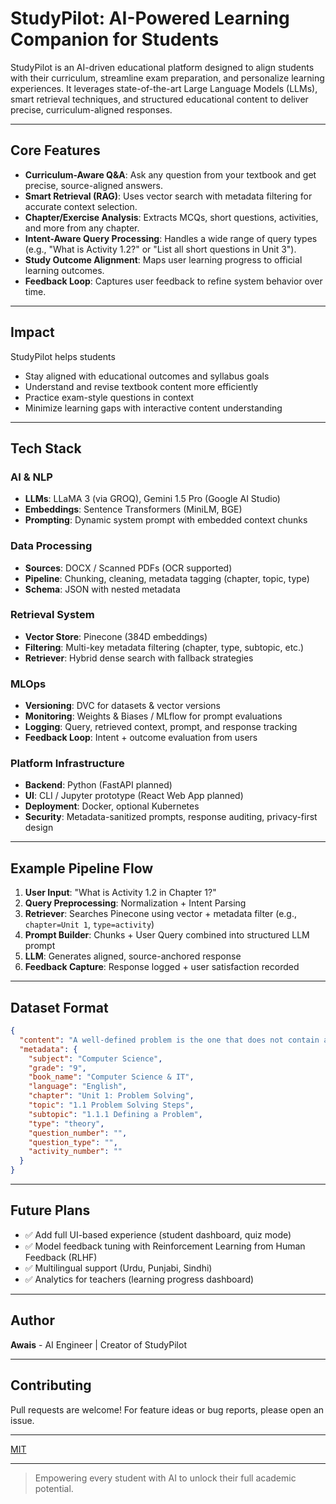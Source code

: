 # StudyPilot: AI-Powered Learning Companion for Students

StudyPilot is an AI-driven educational platform designed to align students with their curriculum, streamline exam preparation, and personalize learning experiences. It leverages state-of-the-art Large Language Models (LLMs), smart retrieval techniques, and structured educational content to deliver precise, curriculum-aligned responses.

---

## Core Features

* **Curriculum-Aware Q\&A**: Ask any question from your textbook and get precise, source-aligned answers.
* **Smart Retrieval (RAG)**: Uses vector search with metadata filtering for accurate context selection.
* **Chapter/Exercise Analysis**: Extracts MCQs, short questions, activities, and more from any chapter.
* **Intent-Aware Query Processing**: Handles a wide range of query types (e.g., "What is Activity 1.2?" or "List all short questions in Unit 3").
* **Study Outcome Alignment**: Maps user learning progress to official learning outcomes.
* **Feedback Loop**: Captures user feedback to refine system behavior over time.

---

## Impact

StudyPilot helps students 

* Stay aligned with educational outcomes and syllabus goals
* Understand and revise textbook content more efficiently
* Practice exam-style questions in context
* Minimize learning gaps with interactive content understanding

---

## Tech Stack

### AI & NLP

* **LLMs**: LLaMA 3 (via GROQ), Gemini 1.5 Pro (Google AI Studio)
* **Embeddings**: Sentence Transformers (MiniLM, BGE)
* **Prompting**: Dynamic system prompt with embedded context chunks

### Data Processing

* **Sources**: DOCX / Scanned PDFs (OCR supported)
* **Pipeline**: Chunking, cleaning, metadata tagging (chapter, topic, type)
* **Schema**: JSON with nested metadata

### Retrieval System

* **Vector Store**: Pinecone (384D embeddings)
* **Filtering**: Multi-key metadata filtering (chapter, type, subtopic, etc.)
* **Retriever**: Hybrid dense search with fallback strategies

### MLOps

* **Versioning**: DVC for datasets & vector versions
* **Monitoring**: Weights & Biases / MLflow for prompt evaluations
* **Logging**: Query, retrieved context, prompt, and response tracking
* **Feedback Loop**: Intent + outcome evaluation from users

### Platform Infrastructure

* **Backend**: Python (FastAPI planned)
* **UI**: CLI / Jupyter prototype (React Web App planned)
* **Deployment**: Docker, optional Kubernetes
* **Security**: Metadata-sanitized prompts, response auditing, privacy-first design

---

## Example Pipeline Flow

1. **User Input**: "What is Activity 1.2 in Chapter 1?"
2. **Query Preprocessing**: Normalization + Intent Parsing
3. **Retriever**: Searches Pinecone using vector + metadata filter (e.g., `chapter=Unit 1`, `type=activity`)
4. **Prompt Builder**: Chunks + User Query combined into structured LLM prompt
5. **LLM**: Generates aligned, source-anchored response
6. **Feedback Capture**: Response logged + user satisfaction recorded

---

## Dataset Format

```json
{
  "content": "A well-defined problem is the one that does not contain ambiguities...",
  "metadata": {
    "subject": "Computer Science",
    "grade": "9",
    "book_name": "Computer Science & IT",
    "language": "English",
    "chapter": "Unit 1: Problem Solving",
    "topic": "1.1 Problem Solving Steps",
    "subtopic": "1.1.1 Defining a Problem",
    "type": "theory",
    "question_number": "",
    "question_type": "",
    "activity_number": ""
  }
}
```

---

## Future Plans

* ✅ Add full UI-based experience (student dashboard, quiz mode)
* ✅ Model feedback tuning with Reinforcement Learning from Human Feedback (RLHF)
* ✅ Multilingual support (Urdu, Punjabi, Sindhi)
* ✅ Analytics for teachers (learning progress dashboard)

---

## Author

**Awais** - AI Engineer | Creator of StudyPilot

---

## Contributing

Pull requests are welcome! For feature ideas or bug reports, please open an issue.

---

[MIT](LICENSE)

---

> Empowering every student with AI to unlock their full academic potential.




